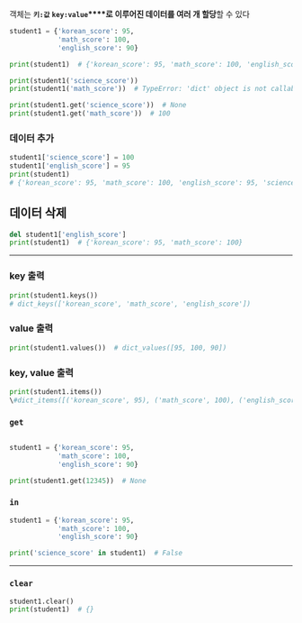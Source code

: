 객체는 **`키:값`** **`key:value`****로 이루어진 데이터를 여러 개 할당**할 수 있다

```Python
student1 = {'korean_score': 95,
            'math_score': 100,
            'english_score': 90}

print(student1)  # {'korean_score': 95, 'math_score': 100, 'english_score': 90}
```

```Python
print(student1('science_score'))
print(student1('math_score'))  # TypeError: 'dict' object is not callable
```

```Python
print(student1.get('science_score'))  # None
print(student1.get('math_score'))  # 100
```

### 데이터 추가

```Python
student1['science_score'] = 100
student1['english_score'] = 95
print(student1)
# {'korean_score': 95, 'math_score': 100, 'english_score': 95, 'science_score': 100}
```

## 데이터 삭제

```Python
del student1['english_score']
print(student1)  # {'korean_score': 95, 'math_score': 100}
```

---

### key 출력

```Python
print(student1.keys())
# dict_keys(['korean_score', 'math_score', 'english_score'])
```

### value 출력

```Python
print(student1.values())  # dict_values([95, 100, 90])
```

### key, value 출력

```Python
print(student1.items())
\#dict_items([('korean_score', 95), ('math_score', 100), ('english_score', 90)])
```

### `get`

```Python

student1 = {'korean_score': 95,
            'math_score': 100,
            'english_score': 90}

print(student1.get(12345))  # None
```

### `in`

```Python
student1 = {'korean_score': 95,
            'math_score': 100,
            'english_score': 90}

print('science_score' in student1)  # False
```

---

### `clear`

```Python
student1.clear()
print(student1)  # {}
```